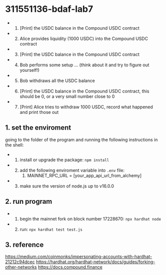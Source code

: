 # 311551136-bdaf-lab7 
* 1. [Print] the USDC balance in the Compound USDC contract
* 2. Alice provides liquidity (1000 USDC) into the Compound USDC contract
* 3. [Print] the USDC balance in the Compound USDC contract
* 4. Bob performs some setup … (think about it and try to figure out yourself!)
* 5. Bob withdraws all the USDC balance
* 6. [Print] the USDC balance in the Compound USDC contract, this should be 0, or a very small number close to 0
* 7. [Print] Alice tries to withdraw 1000 USDC, record what happened and print those out

## 1. set the enviroment  
going to the folder of the program and running the following instructions in the shell:  
* 1. install or upgrade the package: `npm install`  
* 2. add the following enviroment variable into `.env` file:  
      1. MAINNET_RPC_URL = [your_app_api_url_from_alchemy]   
* 3. make sure the version of node.js up to v16.0.0
## 2. run program  
* 1. begin the mainnet fork on block number 17228670: `npx hardhat node`
* 2. run: `npx hardhat test test.js`  

## 3. reference
https://medium.com/coinmonks/impersonating-accounts-with-hardhat-21212c94dcec
https://hardhat.org/hardhat-network/docs/guides/forking-other-networks
https://docs.compound.finance

